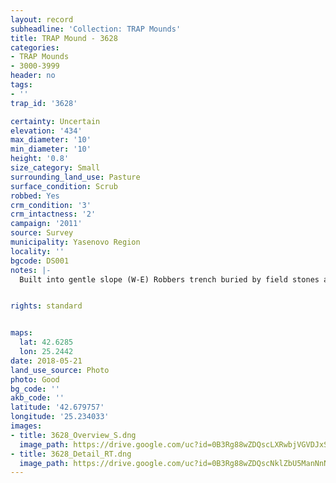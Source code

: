 ```yaml
---
layout: record
subheadline: 'Collection: TRAP Mounds'
title: TRAP Mound - 3628
categories:
- TRAP Mounds
- 3000-3999
header: no
tags:
- ''
trap_id: '3628'

certainty: Uncertain
elevation: '434'
max_diameter: '10'
min_diameter: '10'
height: '0.8'
size_category: Small
surrounding_land_use: Pasture
surface_condition: Scrub
robbed: Yes
crm_condition: '3'
crm_intactness: '2'
campaign: '2011'
source: Survey
municipality: Yasenovo Region
locality: ''
bgcode: DS001
notes: |-
  Built into gentle slope (W-E) Robbers trench buried by field stones and partly overgrown.


rights: standard


maps:
  lat: 42.6285
  lon: 25.2442
date: 2018-05-21
land_use_source: Photo
photo: Good
bg_code: ''
akb_code: ''
latitude: '42.679757'
longitude: '25.234033'
images:
- title: 3628_Overview_S.dng
  image_path: https://drive.google.com/uc?id=0B3Rg88wZDQscLXRwbjVGVDJxSFE
- title: 3628_Detail_RT.dng
  image_path: https://drive.google.com/uc?id=0B3Rg88wZDQscNklZbU5ManNnN2M
---
```

